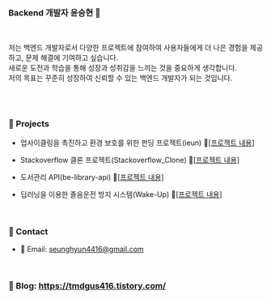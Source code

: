 ### Backend 개발자 윤승현 👋

</br>

저는 백엔드 개발자로서 다양한 프로젝트에 참여하여 사용자들에게 더 나은 경험을 제공하고, 문제 해결에 기여하고 싶습니다. </br>
새로운 도전과 학습을 통해 성장과 성취감을 느끼는 것을 중요하게 생각합니다. </br>
저의 목표는 꾸준히 성장하여 신뢰할 수 있는 백엔드 개발자가 되는 것입니다. 

</br>
</br>

### 🔗 Projects
- 업사이클링을 촉진하고 환경 보호를 위한 펀딩 프로젝트(ieun) 📂[[프로젝트 내용]](https://github.com/yunkr/ieun)

- Stackoverflow 클론 프로젝트(Stackoverflow_Clone) 📂[[프로젝트 내용]](https://github.com/yunkr/Stackoverflow_Clone)

- 도서관리 API(be-library-api) 📂[[프로젝트 내용]](https://github.com/yunkr/be-library-api)

- 딥러닝을 이용한 졸음운전 방지 시스템(Wake-Up) 📂[[프로젝트 내용]](https://github.com/yunkr/Wake-up)

</br>

### 🤝 Contact
-  📧 Email: seunghyun4416@gmail.com

</br>

### 📜 Blog: https://tmdgus416.tistory.com/

